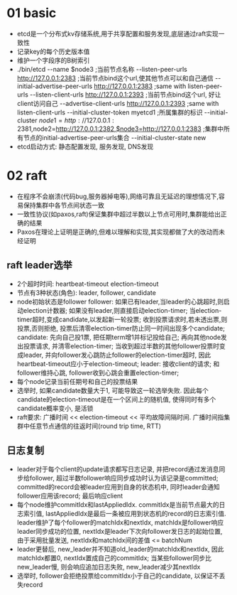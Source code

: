 # 01 basic
- etcd是一个分布式kv存储系统,用于共享配置和服务发现,底层通过raft实现一致性
- 记录key的每个历史版本值
- 维护一个字段序的B树索引
- ./bin/etcd
    --name $node3  ;当前节点名称
    --listen-peer-urls http://127.0.0.1:2383  ;当前节点bind这个url,使其他节点可以和自己通信
    --initial-advertise-peer-urls http://127.0.0.1:2383  ;same with listen-peer-urls
    --listen-client-urls http://127.0.0.1:2393  ;当前节点bind这个url, 好让client访问自己
    --advertise-client-urls http://127.0.0.1:2393  ;same with listen-client-urls
    --initial-cluster-token myetcd1  ;所属集群的标识
    --initial-cluster $node1=http://127.0.0.1:2381,$node2=http://127.0.0.1:2382,$node3=http://127.0.0.1:2383  ;集群中所有节点的initial-advertise-peer-urls集合
    --initial-cluster-state new
- etcd启动方式: 静态配置发现, 服务发现, DNS发现


# 02 raft
- 在程序不会崩溃(代码bug,服务器掉电等),网络可靠且无延迟的理想情况下,容易保持集群中各节点间状态一致
- 一致性协议(如paxos,raft)保证集群中超过半数以上节点可用时,集群能给出正确的结果
- Paxos在理论上证明是正确的,但难以理解和实现,其实现都做了大的改动而未经证明
## raft leader选举
- 2个超时时间: heartbeat-timeout election-timeout
- 节点有3种状态(角色): leader, follower, candidate
- node初始状态是follower
  follower: 如果已有leader,当leader的心跳超时,则启动election计数器; 如果没有leader,则直接启动election-timer;
    当election-timer超时,变成candidate,以发起新一轮投票;
    收到投票请求时,若未透出票,则投票,否则拒绝, 投票后清零election-timer防止同一时间出现多个candidate;
  candidate: 先向自己投1票, 把任期term增1并标记投给自己; 再向其他node发出投票请求, 并清零election-timer;
    当收到超过半数的其他follower投票时变成leader, 并向follower发心跳防止follower的election-timer超时,
      因此heartbeat-timeout应小于election-timeout;
  leader: 接收client的请求; 和follower维持心跳, follower收到心跳会重置election-timer;
- 每个node记录当前任期号和自己的投票结果
- 选举时, 如果candidate数量大于1, 可能导致这一轮选举失败.
  因此每个candidate的election-timeout是在一个区间上的随机值, 使得同时有多个candidate概率变小, 是活锁
- raft要求: 广播时间 << election-timeout << 平均故障间隔时间.
  广播时间指集群中任意节点通信的往返时间(round trip time, RTT)
## 日志复制
- leader对于每个client的update请求都写日志记录, 并把record通过发消息同步给follower, 超过半数follower响应同步成功时认为该记录是committed;
  committed的record会被leader应用到自身的状态机中, 同时leader会通知follower应用该record; 最后响应client
- 每个node维护commitIdx和lastAppliedIdx. commitIdx是当前节点最大的日志索引值, lastAppliedIdx是最后一条被应用到状态机的record的日志索引值.
  leader维护了每个follower的matchIdx和nextIdx, matchIdx是follower响应leader同步成功的位置, nextIdx是leader下次向follower发日志的起始位置,
  由于采用批量发送, nextIdx和matchIdx间的差值 <= batchNum
- leader更替后, new_leader并不知道old_leader的matchIdx和nextIdx, 因此matchIdx都置0, nextIdx置成自己的commitIdx;
  当某些follower同步比new_leader慢, 则会响应追加日志失败, new_leader减少其nextIdx
- 选举时, follower会拒绝投票给commitIdx小于自己的candidate, 以保证不丢失record